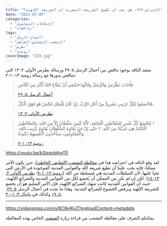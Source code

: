 ```yaml
---
title: "الإعتراض ٢٣٣، هل يجب أن نُطيع الشريعة البشرية أم الشريعة الإلهية؟"
date: "2021-07-05"
categories: 
  - "إختلافات-التفاصيل"
  - "تناقضات"
tags: 
  - "أعمال-الرسل"
  - "التشعب-التقليص-الخاطئ"
  - "بطرس"
  - "رومية"
coverImage: "233.jpg"
---
```


يعتقد الناقد بوجود تناقض بين أعمال الرسل ٥: ٢٩ ورسالة بطرس الأولى ٢: ١٣ التي تتناقض بدورها مع رسالة رومية ١٣: ١-٢.

> فَأَجَابَ بُطْرُسُ وَالرُّسُلُ وَقَالُوا:«يَنْبَغِي أَنْ يُطَاعَ اللهُ أَكْثَرَ مِنَ النَّاسِ.
> 
> [أعمال الرسل ٥: ٢٩](https://my.bible.com/bible/101/ACT.5.29)

> فَاخْضَعُوا لِكُلِّ تَرْتِيبٍ بَشَرِيٍّ مِنْ أَجْلِ الرَّبِّ. إِنْ كَانَ لِلْمَلِكِ فَكَمَنْ هُوَ فَوْقَ الْكُلِّ،
> 
> [بطرس الأولى ٢: ١٣](https://my.bible.com/bible/101/1PE.2.13)

> ١ لِتَخْضَعْ كُلُّ نَفْسٍ لِلسَّلاَطِينِ الْفَائِقَةِ، لأَنَّهُ لَيْسَ سُلْطَانٌ إِلاَّ مِنَ اللهِ، وَالسَّلاَطِينُ الْكَائِنَةُ هِيَ مُرَتَّبَةٌ مِنَ اللهِ، ٢ حَتَّى إِنَّ مَنْ يُقَاوِمُ السُّلْطَانَ يُقَاوِمُ تَرْتِيبَ اللهِ، وَالْمُقَاوِمُونَ سَيَأْخُذُونَ لأَنْفُسِهِمْ دَيْنُونَةً.
> 
> [رومية ١٣: ١-٢](https://my.bible.com/bible/101/ROM.13.1-2)

https://youtu.be/b3ixqybAmTE

لقد وقع الناقد في اعتراضه هذا في [مغالطة التشعب (التقليص الخاطئ)](https://reasonofhope.com/2019/07/25/bifurcation/). حين يكون الأمر ممكنا، فإنه يجب علينا أن نطيع شريعة الله والقوانين المدنية الموجودة في الأرض التي نحيا عليها، لأن السلطات المدنية هي مُتسلطة من الله ([رومية ١٣: ١-٧](https://my.bible.com/bible/101/ROM.13.1-7)؛ [بطرس الأولى ٢: ١٣-١٤](https://my.bible.com/bible/101/1PE.2.13-14)). لكن إن لم يكن من الممكن أن يُخضع لكل من القوانين المدنية والشرائع الإلهية، حيث أن القوانين المدنية كانت تنتهك الشرائع الإلهية، فإن الأمر السليم هو أن نخضع للشريعة الإلهية ونرفض الخضوع للشرائع المدنية. وهذا ما نجده في أعمال الرسل [٥: ٢٩](https://my.bible.com/bible/101/ACT.5.29)، [٤: ١٩](https://my.bible.com/bible/101/ACT.4.19) وكذلك في [دانيال ٣: ١-٣٠](https://my.bible.com/bible/101/DAN.3.1-30).

* * *

https://videopress.com/v/8C8yiKvZ?preloadContent=metadata

يمكنكم التعرف على مغالطة التشعب من قراءة زيارة [المنشور](https://reasonofhope.com/2019/07/25/bifurcation/) الخاص بهذه المغالطة.
